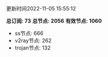 更新时间2022-11-05 15:55:12

**总订阅: 73**
**总节点: 2056**
**有效节点: 1060**
- ss节点: 666
- v2ray节点: 262
- trojan节点: 132
